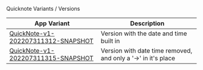 Quicknote Variants / Versions

|App Variant|Description|
|--|--|
|[QuickNote-v1-202207311312-SNAPSHOT](app/output-versions/QuickNote-v1-202207311312-SNAPSHOT.apk) | Version with the date and time built in|
|[QuickNote-v1-202207311315-SNAPSHOT](app/output-versions/QuickNote-v1-202207311315-SNAPSHOT.apk) | Version with date time removed, and only a '->' in it's place|

